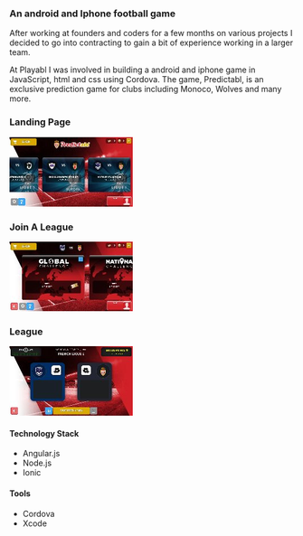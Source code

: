 ### An android and Iphone football game

After working at founders and coders for a few months on various projects I decided to go into contracting to gain a bit of experience working in a larger team.

At Playabl I was involved in building a android and iphone game in JavaScript, html and css using Cordova. The game, Predictabl, is an exclusive prediction game for clubs including Monoco, Wolves and many more.

### Landing Page


![](landing-page.jpg )

### Join A League

![](join-league.jpg)

### League

![](league.jpg)


#### Technology Stack
- Angular.js
- Node.js
- Ionic

#### Tools
- Cordova
- Xcode
